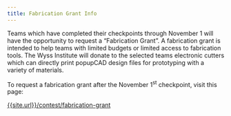 ```yaml
---
title: Fabrication Grant Info
---
```


Teams which have completed their checkpoints through November 1 will have the opportunity to request a “Fabrication Grant”. A fabrication grant is intended to help teams with limited budgets or limited access to fabrication tools. The Wyss Institute will donate to the selected
teams electronic cutters which can directly print popupCAD design files for prototyping with a variety of materials.

To request a fabrication grant after the November 1<sup>st</sup> checkpoint, visit this page:

[{{site.url}}/contest/fabrication-grant]({{site.url}}/contest/fabrication-grant)
